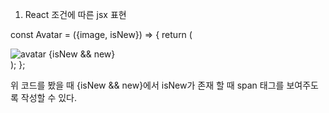1. React 조건에 따른 jsx 표현

const Avatar = ({image, isNew}) => {
  return (
    <div className='avatar'>
      <img
        className='photo'
        src={image} 
        alt="avatar" 
      />
      {isNew && <span className='new'>new</span>}
    </div>
  );
};

위 코드를 봤을 때 {isNew && <span className='new'>new</span>}에서 isNew가 존재 할 때 span 태그를 보여주도록 작성할 수 있다.
